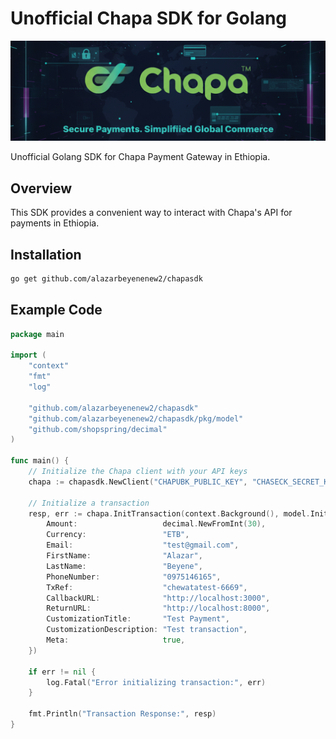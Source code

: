 # Unofficial Chapa SDK for Golang

[![Chapa Logo](image.png)](https://chapa.co/)

Unofficial Golang SDK for Chapa Payment Gateway in Ethiopia.

## Overview
This SDK provides a convenient way to interact with Chapa's API for payments in Ethiopia.

## Installation
```bash
go get github.com/alazarbeyenenew2/chapasdk
```
## Example Code
``` go
package main

import (
    "context"
    "fmt"
    "log"

    "github.com/alazarbeyenenew2/chapasdk"
    "github.com/alazarbeyenenew2/chapasdk/pkg/model"
    "github.com/shopspring/decimal"
)

func main() {
    // Initialize the Chapa client with your API keys
    chapa := chapasdk.NewClient("CHAPUBK_PUBLIC_KEY", "CHASECK_SECRET_KEY", "ENCRYPTION_KEY", false)

    // Initialize a transaction
    resp, err := chapa.InitTransaction(context.Background(), model.InitTransactionReq{
        Amount:                   decimal.NewFromInt(30),
        Currency:                 "ETB",
        Email:                    "test@gmail.com",
        FirstName:                "Alazar",
        LastName:                 "Beyene",
        PhoneNumber:              "0975146165",
        TxRef:                    "chewatatest-6669",
        CallbackURL:              "http://localhost:3000",
        ReturnURL:                "http://localhost:8000",
        CustomizationTitle:       "Test Payment",
        CustomizationDescription: "Test transaction",
        Meta:                     true,
    })

    if err != nil {
        log.Fatal("Error initializing transaction:", err)
    }

    fmt.Println("Transaction Response:", resp)
}
```


